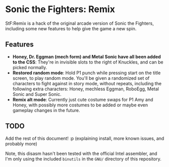 # Sonic the Fighters: Remix
StF:Remix is a hack of the original arcade version of Sonic the Fighters, including some new features to help give the game a new spin.

## Features
* **Honey, Dr. Eggman (mech form) and Metal Sonic have all been added to the CSS**: They're in invisible slots to the right of Knuckles, and can be picked normally.
* **Restored random mode**: Hold P1 punch while pressing start on the title screen, to play random mode. You'll be given a randomized set of characters to fight against in story mode, without repeats, including the following extra characters: Honey, mechless Eggman, RoboEgg, Metal Sonic and Super Sonic.
* **Remix alt mode**: Currently just cute costume swaps for P1 Amy and Honey, with possibly more costumes to be added or maybe even gameplay changes in the future.

## TODO
Add the rest of this document! :p (explaining install, more known issues, and probably more)

Note, this disasm hasn't been tested with the official Intel assembler, and I'm only using the included `binutils` in the `GNU/` directory of this repository.
